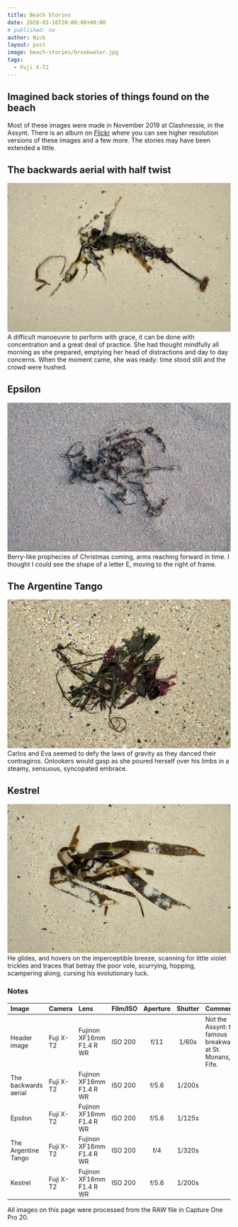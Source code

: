 ```yaml
---
title: Beach Stories
date: 2020-03-16T20:00:00+00:00
# published: no
author: Nick
layout: post
image: beach-stories/breakwater.jpg
tags:
  - Fuji X-T2
---
```

## Imagined back stories of things found on the beach
Most of these images were made in November 2019 at Clashnessie, in the Assynt. There is an album on [Flickr](https://www.flickr.com/gp/mrhood/4Q9mx9) where you can see higher resolution versions of these images and a few more. The stories may have been extended a little.

## The backwards aerial with half twist
![](/img/beach-stories/the-backwards-aerial-with-half-twist.jpg)
A difficult manoeuvre to perform with grace, it can be done with concentration and a great deal of practice. She had thought mindfully all morning as she prepared, emptying her head of distractions and day to day concerns. When the moment came, she was ready: time stood still and the crowd were hushed.

## Epsilon
![](/img/beach-stories/epsilon.jpg)
Berry-like prophecies of Christmas coming, arms reaching forward in time. I thought I could see the shape of a letter E, moving to the right of frame.

## The Argentine Tango
![](/img/beach-stories/the-argentine-tango.jpg)
Carlos and Eva seemed to defy the laws of gravity as they danced their contragiros. Onlookers would gasp as she poured herself over his limbs in a steamy, sensuous, syncopated embrace.

## Kestrel
![](/img/beach-stories/kestrel.jpg)
He glides, and hovers on the imperceptible breeze, scanning for little violet trickles and traces that betray the poor vole, scurrying, hopping, scampering along, cursing his evolutionary luck.

### Notes

Image|Camera|Lens|Film/ISO|Aperture|Shutter|Comment
:----|:-----|:---|:---|:------:|:----:|:------
Header image|Fuji X-T2|Fujinon XF16mm F1.4 R WR|ISO 200|f/11|1/60s|Not the Assynt: the famous breakwater at St. Monans, Fife.
The backwards aerial|Fuji X-T2|Fujinon XF16mm F1.4 R WR|ISO 200|f/5.6|1/200s
Epsilon|Fuji X-T2|Fujinon XF16mm F1.4 R WR|ISO 200|f/5.6|1/125s
The Argentine Tango|Fuji X-T2|Fujinon XF16mm F1.4 R WR|ISO 200|f/4|1/320s
Kestrel|Fuji X-T2|Fujinon XF16mm F1.4 R WR|ISO 200|f/5.6|1/200s

All images on this page were processed from the RAW file in Capture One Pro 20.
